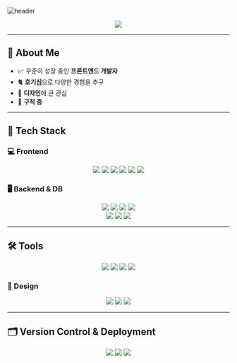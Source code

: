 ![header](https://capsule-render.vercel.app/api?type=waving&color=auto&height=280&section=header&text=WUYUH%20-%20SUN&fontSize=75&animation=fadeIn&fontAlignY=38&desc=Web%20Frontend%20Developer&descAlignY=51&descAlign=70)

<p align="center">
  <a href="https://hits.seeyoufarm.com">
    <img src="https://hits.seeyoufarm.com/api/count/incr/badge.svg?url=https%3A%2F%2Fgithub.com%2FWuyuh-sun&count_bg=%237065FF&title_bg=%234F4F4F&icon=github.svg&icon_color=%23FFFFFF&title=connect+user&edge_flat=false"/>
  </a>
</p>

---

## 👋 About Me

- 📈 꾸준히 성장 중인 **프론트엔드 개발자**
- 🐈 **호기심**으로 다양한 경험을 추구
- 🎨 **디자인**에 큰 관심
- 💼 **구직 중**

---

## 🚀 Tech Stack

### 💻 Frontend

<p align="center">
  <img src="https://img.shields.io/badge/HTML5-E34F26?style=flat-square&logo=HTML5&logoColor=white"/>
  <img src="https://img.shields.io/badge/CSS3-1572B6?style=flat-square&logo=CSS3&logoColor=white"/>
  <img src="https://img.shields.io/badge/JavaScript-F7DF1E?style=flat-square&logo=JavaScript&logoColor=white"/>
  <img src="https://img.shields.io/badge/React-61DAFB?style=flat-square&logo=React&logoColor=white"/>
  <img src="https://img.shields.io/badge/Redux-764ABC?style=flat-square&logo=Redux&logoColor=white"/>
  <img src="https://img.shields.io/badge/Next.js-000000?style=flat-square&logo=Next.js&logoColor=white"/>
</p>

### 🖥 Backend & DB

<p align="center">
  <img src="https://img.shields.io/badge/Node.js-339933?style=flat-square&logo=Node.js&logoColor=white"/>
  <img src="https://img.shields.io/badge/Express-000000?style=flat-square&logo=Express&logoColor=white"/>
  <img src="https://img.shields.io/badge/PHP-777BB4?style=flat-square&logo=PHP&logoColor=white"/>
  <img src="https://img.shields.io/badge/Firebase-FFCA28?style=flat-square&logo=Firebase&logoColor=white"/>
  <br/>
  <img src="https://img.shields.io/badge/MySQL-4479A1?style=flat-square&logo=MySQL&logoColor=white"/>
  <img src="https://img.shields.io/badge/MariaDB-003545?style=flat-square&logo=MariaDB&logoColor=white"/>
  <img src="https://img.shields.io/badge/MongoDB-47A248?style=flat-square&logo=MongoDB&logoColor=white"/>
</p>

---

## 🛠 Tools

<p align="center">
  <img src="https://img.shields.io/badge/VS Code-007ACC?style=flat-square&logo=Visual Studio Code&logoColor=white"/>
  <img src="https://img.shields.io/badge/Postman-FF6C37?style=flat-square&logo=Postman&logoColor=white"/>
  <img src="https://img.shields.io/badge/Insomnia-4000BF?style=flat-square&logo=Insomnia&logoColor=white"/>
  <img src="https://img.shields.io/badge/Notion-000000?style=flat-square&logo=Notion&logoColor=white"/>
</p>

### 🎨 Design

<p align="center">
  <img src="https://img.shields.io/badge/Photoshop-31A8FF?style=flat-square&logo=Adobe Photoshop&logoColor=white"/>
  <img src="https://img.shields.io/badge/Illustrator-FF9A00?style=flat-square&logo=Adobe Illustrator&logoColor=white"/>
  <img src="https://img.shields.io/badge/Adobe XD-FF61F6?style=flat-square&logo=Adobe XD&logoColor=white"/>
</p>

---

## 🗂 Version Control & Deployment

<p align="center">
  <img src="https://img.shields.io/badge/Git-F05032?style=flat-square&logo=Git&logoColor=white"/>
  <img src="https://img.shields.io/badge/GitHub-181717?style=flat-square&logo=GitHub&logoColor=white"/>
  <img src="https://img.shields.io/badge/Vercel-000000?style=flat-square&logo=Vercel&logoColor=white"/>
</p>
